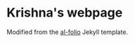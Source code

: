 # Krishna's webpage

Modified from the [al-folio](https://github.com/alshedivat/al-folio) Jekyll template.

